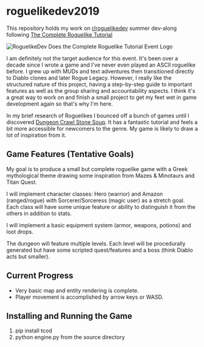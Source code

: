 # roguelikedev2019
This repository holds my work on [r/roguelikedev](https://www.reddit.com/r/roguelikedev/) summer dev-along following [The Complete Roguelike Tutorial](http://rogueliketutorials.com/tutorials/tcod/)

![RoguelikeDev Does the Complete Roguelike Tutorial Event Logo](https://i.imgur.com/3MAzEp1.png)

I am definitely not the target audience for this event. It's been over a decade since I wrote a game and I've never even played an ASCII roguelike before. I grew up with MUDs and text adventures then transitioned directly to Diablo clones and later Rogue Legacy. However, I really like the structured nature of this project, having a step-by-step guide to important features as well as the group sharing and accountability aspects. I think it's a great way to work on and finish a small project to get my feet wet in game development again so that's why I'm here.

In my brief research of Roguelikes I bounced off a bunch of games until I discovered [Dungeon Crawl Stone Soup](https://crawl.develz.org/). It has a fantastic tutorial and feels a bit more accessible for newcomers to the genre. My game is likely to draw a lot of inspiration from it.

## Game Features (Tentative Goals)
My goal is to produce a small but complete roguelike game with a Greek mythological theme drawing some inspiration from Mazes & Minotaurs and Titan Quest.

I will implement character classes: Hero (warrior) and Amazon (ranged/rogue) with Sorcerer/Sorceress (magic user) as a stretch goal. Each class will have some unique feature or ability to distinguish it from the others in addition to stats.

I will implement a basic equipment system (armor, weapons, potions) and loot drops.

The dungeon will feature multiple levels. Each level will be procedurally generated but have some scripted quest/features and a boss (think Diablo acts but smaller).

## Current Progress
* Very basic map and entity rendering is complete.
* Player movement is accomplished by arrow keys or WASD.

## Installing and Running the Game
1. pip install tcod
2. python engine.py from the source directory
